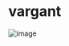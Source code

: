 # vargant
![image](https://github.com/user-attachments/assets/b0a6f339-f4ce-4bc4-8997-21cb9d729f6f)
